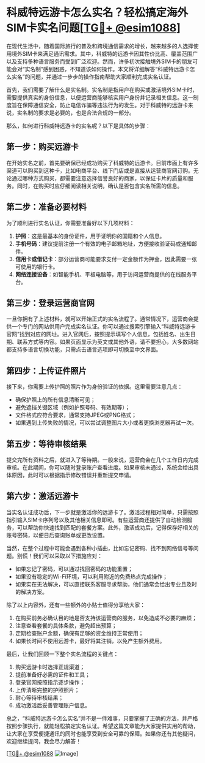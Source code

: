 # 科威特远游卡怎么实名？轻松搞定海外SIM卡实名问题[[TG💪+ @esim1088](https://t.me/s/esim1088)]

在现代生活中，随着国际旅行的普及和跨境通信需求的增长，越来越多的人选择使用境外SIM卡来满足通讯需求。其中，科威特的远游卡因其性价比高、覆盖范围广以及支持多种语言服务而受到广泛欢迎。然而，许多初次接触境外SIM卡的朋友可能会对“实名制”感到困惑，不知道该如何操作。本文将详细解答“科威特远游卡怎么实名”的问题，并通过一步步的操作指南帮助大家顺利完成实名认证。

首先，我们需要了解什么是实名制。实名制是指用户在购买或激活境外SIM卡时，需要提供真实的身份信息，以便运营商能够核实用户身份并记录相关信息。这一制度旨在保障通信安全，防止电信诈骗等违法行为的发生。对于科威特的远游卡来说，实名制的要求是必要的，也是合法合规的一部分。

那么，如何进行科威特远游卡的实名呢？以下是具体的步骤：

## 第一步：购买远游卡
在开始实名之前，首先要确保已经成功购买了科威特的远游卡。目前市面上有许多渠道可以购买到这种卡，比如电商平台、线下门店或是直接从运营商官网订购。无论通过哪种方式购买，都需要注意选择信誉良好的商家，以保证卡片的质量和服务。同时，在购买时应仔细阅读相关说明，确认是否包含实名所需的信息。

## 第二步：准备必要材料
为了顺利进行实名认证，你需要准备好以下几项材料：
1. **护照**：这是最基本的身份证件，用于证明你的国籍和个人信息。
2. **手机号码**：建议提前注册一个有效的电子邮箱地址，方便接收验证码或通知邮件。
3. **信用卡或借记卡**：部分运营商可能要求支付一定金额作为押金，因此需要一张可使用的银行卡。
4. **网络连接设备**：如智能手机、平板电脑等，用于访问运营商提供的在线服务平台。

## 第三步：登录运营商官网
一旦你拥有了上述材料，就可以开始正式的实名流程了。通常情况下，运营商会提供一个专门的网站供用户完成实名认证。你可以通过搜索引擎输入“科威特远游卡官网”找到对应的网址。进入官网后，按照提示填写个人信息，包括姓名、出生日期、联系方式等内容。如果页面显示为英文或其他外语，请不要担心，大多数网站都支持多语言切换功能，只需点击语言选项即可切换至中文界面。

## 第四步：上传证件照片
接下来，你需要上传护照的照片作为身份验证的依据。这里需要注意几点：
- 确保护照上的所有信息清晰可见；
- 避免遮挡关键区域（例如护照号码、有效期等）；
- 文件格式应符合要求，通常支持JPEG或PNG格式；
- 如果遇到上传失败的情况，可以尝试调整图片大小或者更换浏览器再试一次。

## 第五步：等待审核结果
提交完所有资料之后，就进入了等待期。一般来说，运营商会在几个工作日内完成审核。在此期间，你可以随时登录账户查看进度。如果审核未通过，系统会给出具体原因，此时可以根据指示修改错误并重新提交申请。

## 第六步：激活远游卡
当实名认证成功后，下一步就是激活你的远游卡了。激活过程相对简单，只需按照指引输入SIM卡序列号以及其他相关信息即可。有些运营商还提供了自动检测服务，可以帮助你快速找到匹配的套餐方案。此外，激活成功后，记得保存好相关的账号密码，以便日后查询账单或更改设置。

当然，在整个过程中可能会遇到各种小插曲，比如忘记密码、找不到网络信号等问题。别慌！我们可以采取以下措施应对：
- 如果忘记了密码，可以通过找回密码的功能重置；
- 如果没有稳定的Wi-Fi环境，可以利用附近的免费热点完成操作；
- 如果实在无法解决，可以直接联系客服寻求帮助，他们通常会给出专业且及时的解决方案。

除了以上内容外，还有一些额外的小贴士值得分享给大家：
1. 在购买前务必确认目的地是否支持该运营商的服务，以免造成不必要的麻烦；
2. 注意查看套餐的具体条款，避免超出预算；
3. 定期检查账户余额，确保有足够的资金维持正常使用；
4. 如果长时间不使用远游卡，最好将其注销，以免产生额外费用。

最后，让我们回顾一下整个实名流程的关键点：
1. 购买远游卡时选择正规渠道；
2. 提前准备好必需的证件和工具；
3. 登录官网按照指示逐步操作；
4. 上传清晰完整的护照照片；
5. 耐心等待审核结果；
6. 成功激活后妥善管理账户信息。

总之，“科威特远游卡怎么实名”并不是一件难事，只要掌握了正确的方法，并严格按照步骤执行，就能轻松搞定实名认证。希望这篇文章能为大家提供实用的帮助，让大家在享受便捷通讯的同时也能享受到安全可靠的保障。如果你还有其他疑问，欢迎继续提问，我会尽力解答！

[[TG💪+ @esim1088](https://t.me/s/esim1088) ![Image](https://i.postimg.cc/4NQfJmqS/Snipaste-2025-05-13-00-14-12.png)]